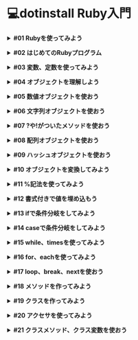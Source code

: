 # 💻dotinstall Ruby入門
**<details><summary>#01 Rubyを使ってみよう</summary>**
- 今回は、概要と公式サイト、レッスンにおいて必要となる知識、レッスンにおける環境についてみていきたいと思います。
    - 概要
        - Rubyはオブジェクト指向のスクリプト言語になります。
        - Webサービスを比較的簡単に作れるRuby on Railsを採用。
    - 公式サイト [ruby-lang.org](http://ruby-lang.org)
    - 知識
        - ローカル開発環境の構築
            - CentOS6終了につきサポート終了したため、Cloud9(クレジットカード必須)を利用するか、『はじめてのRuby』で使われている実行環境を使うのがよいでしょう。
            - ここでいう実行環境はmacOSの場合、ターミナルでも補えると推測。
                - ①ドットインストールのレッスン動画
                - ②macOSのターミナル
                - ③必要に応じてフォルダ、ファイルの作成
                - ターミナルが利用不可ならドットインストールの実行環境を利用すればよい。最後の手段として取っておこう。
        - Cloud9入門 ※クレジットカード必須→利用不可
        - UNIXコマンド入門
            - Ruby入門と平行して学習しよう。
    - 環境
        - ローカル開発環境(ターミナルを使用)
        - フォルダはdotinstall.ruby
        - irb
            - これを使うと、インタラクティブにRubyを操作していくことができます。コードの見通しが悪くなりますが、少し何かを試したいという場合には便利なので知っておくといいでしょう。
            - 「irb」打つとコマンドラインで命令が打てるので、ここで試して実行結果を確認することができます。
            
            ```ruby
            % irb
            irb(main):001:0> p "hello"
            "hello"
            => "hello"                                       
            irb(main):002:0>
            ```
            
            - 抜けるときは「exit」。
            
            ```ruby
            % irb
            irb(main):001:0> p "hello"
            "hello"
            => "hello"                                       
            irb(main):002:0> exit
            yoshiwo@Yoshiwos-MacBook-Pro ruby_lessons %
            ```
            
            - インタラクティブ
                - **①**相互に作用するさま。
                - **②**情報の送り手と受け手が相互に情報をやりとりできる状態。現在のコンピューターによる情報処理の形式。対話型。
        - ri
            - このコマンドを使うと、知りたい命令やオブジェクトのドキュメントを見ることができます。例えば「ri Array」としてあげるとArrayオブジェクトに関する情報が出てきます。
            
            ```ruby
            = Array < Object
            
            ------------------------------------------------------------------------
            = Includes:
            Enumerable (from ruby core)
            
            (from ruby core)
            ------------------------------------------------------------------------
            An Array is an ordered, integer-indexed collection of objects, called
            elements.  Any object may be an Array element.
            ……続く
            ```
            
            - 英語になっていますが、例も豊富なので何かわからないことがあった時に調べてみるのもいいかと思います。
            - 「q」キーで押すと抜けることができます。</details>

**<details><summary>#02 はじめてのRubyプログラム</summary>**
- お約束ではありますが、hello worldと表示させてみます。
    - とは言っても簡単で、(エディターに)print “hello world”と書いてあげればいいです。
    
    ```ruby
    print "hello world"
    ```
    
    - 実行には(ターミナルで)rubyコマンドを使ってあげて、ファイル名を渡してあげればOKです。
    
    ```ruby
    % ruby hello.rb
    hello world
    ```
    
    - printは渡したオブジェクトを文字列にして表示させるための命令になります。
    - ダブルクォーテーション(””)は文字列を表現するための記法なので覚えておきましょう。
    - 今は1行しかプログラムがありませんが、複数行書いた場合は基本的に上から実行されていきます。
    - 命令の区切りにはセミコロン(;)も使えたりするのですが、改行があれば省略できるので、1行に複数の命令を書きたい時くらいしか使わないということも覚えておきましょう。
    - コメントの書き方は、パウンド記号(#)の後がコメントになるので、動作に影響を与えないメモ書きを書いておくのに便利かと思います。
    - また、複数行一気にコメントにしたい場合には、=beginと=endで囲ってあげましょう。そうすることで動作に関係ない埋め込みドキュメントとして認識されるので、こちらを使ってもいいかと思います。
    - printと似たような命令で、putsとpがあるので、そちらもついでに勉強しておきましょう。
    - putsはprintと似たような動作をするのですが、改行が付くという特徴があります。
    - pは、主にデバッグ用に使われます。オブジェクトの種類がわかりやすいように表示してくれる命令です。なので、単にhello worldだけでなくて、これは文字列だよと分かりやすいように、ダブルクォーテーションで囲われて表示されています。
    
    ```ruby
    # コメント
    
    =begin
    コメント
    コメント
    コメント
    コメント
    =end
    
    print "hello world"
    puts "hello world" # +改行
    p "hello world" # デバッグ用
    ```

-　要点まとめ
    - はじめてのRubyプログラム
    - プログラムの実行
    - コメント
    - print, puts, p</details>

**<details><summary>#03 変数、定数を使ってみよう</summary>**
- 変数について。
    - 変数はデータにつけるラベルのようのものです。変数を使うことで、複雑なデータにわかりやすい名前をつけたり、その名前で計算や使い回しができたりするので見ていきましょう。
    - シンプルな例ですが、前回のプログラムを変数を使って書き換えてみたいとも思います。
        - hello worldという値にmsgという変数を割り当ててあげましょう。msgはmessageの省略形。
        - 変数にはルールがあって、英小文字もしくはアンダーバー(_)で始めないといけないというルールがあります。
        - 変数には何回でも値を割り当てることができます。例えば、msg = “hello world again’のように、あとで値を書き換えて再度表示してみると、今度はputs msgではhello world againが表示されます。
        
        ```ruby
        # 変数
        # 変数名は 英小文字 または _ から始める
        
        msg = "hello world"
        puts msg
        
        msg = "hello world again"
        puts msg
        ```
        
        ```ruby
        % ruby hello.rb
        hello world
        hello world again
        ```
        
        - 変数は実はもう少し奥が深いのですが、まずは基本としてこの辺りを押さえておいてください。
- 定数について。
    - 定数も変数と同じで値に付けるラベルなのですが、変数と違ってプログラム中で値を書き換えて欲しくないものに対して使います。
    - 定数の名前の付け方にもルールがあり、最初が英小文字でないといけません。
    - 慣習的に全部大文字にすることが多いです。
    - 定数を書き換えるとおかしなことになりますので、見てみましょう。
    
    ```ruby
    # 変数
    # 変数名は 英小文字 または _ から始める
    
    # msg = "hello world"
    # puts msg
    
    # msg = "hello world again"
    # puts msg
    
    # 定数
    # - 英大文字
    
    VERSION = 1.1
    puts VERSION
    
    VERSION = 1.2
    puts VERSION
    ```
    
    ```ruby
    % ruby hello.rb
    1.1
    hello.rb:16: warning: already initialized constant VERSION
    hello.rb:13: warning: previous definition of VERSION was here
    1.2
    ```
    
    - 最初に1.1と表示されるのですが、その後に警告が出ているのがわかります。Rubyでは警告は出してくれますが、そこで処理が止まるわけではなく、実際にはこのように値が書き変わって表示されてしまうので、その点に注意しつつ、警告を無視せずにきちんと対処するようにしておいてください。
- 要点まとめ
    - 変数
    - 定数</details>

**<details><summary>#04 オブジェクトを理解しよう</summary>**
- 用語について整理しておきましょう
    - まず大事なのは、Rubyではすべての値がオブジェクトになっているという点です。
    - 前回の例で言うと、"hello world”や1.1が値なので、これらはオブジェクトという意味ですね。
    - オブジェクトは何かということですが、この時点では便利な命令をいろいろ持っているデータ型だと思っておいてください。
    - 例えば”hello world”は、これはオブジェクトなので、後ろに付けられる便利な命令がいろいろ用意されていて、.lengthを付ければ文字数を返してくれます。また、.reverseという命令をつけてあげると、文字列を逆順にした文字列を返します。
    - 1.1についても同じで、こちらもオブジェクトなので、.roundという命令を付けてあげると四捨五入して1を返します。.floorという命令を付けてあげると小数点以下を切り捨ててくれるので、こちらも1を返します。
    - Rubyではこうした便利な命令をオブジェクトの種類によってたくさん用意していて、その命令のことをMethod(メソッド)と呼ぶので、用語として覚えておいてください。
    - どのメソッドが使えるかは、その値がどの種類のオブジェクトに属しているかによって変わってきます。
    - そのオブジェクトの種類のことをクラスと言って、Rubyは文字列に関するStringクラス、1.1のような浮動小数点数の場合はFloatクラスと、たくさんのクラスが用意されています。
    - Rubyではこれらのクラスの扱いに慣れていくことで、思った通りのプログラミングができるようになっていきます。
    - オブジェクトの種類はクラスと言うのですが、1.1や”hello world”などの実際の値のことはインスタンスと呼ぶので、用語として覚えておいてください。
- 要点まとめ
    - オブジェクト
    - クラス
    - メソッド
    - インスタンス</details>

**<details><summary>#05 数値オブジェクトを使おう</summary>**
- 数値に関するオブジェクトについて、もう少し詳しく見ていきましょう。
    - 表現方法は、32や4.8といった具合に書いていけばOKです。
    - オブジェクトがどのクラスに属していて、どのようなメソッドを持っているかを調べる方法について見ていきましょう。
        - とは言っても簡単で、.classメソッド、.methodsメソッドを使えばOKです。
        
        ```ruby
        # 数値
        # 32 4.8
        
        p 4.8.class
        p 4.8.methods
        ```
        
        ```ruby
        % ruby hello.rb
        Float # クラスの種類
        [:zero?, :angle, :**, :<=>, :-@, :phase, :<=, :>=, :==, :===, :nan?,
         :infinite?, :finite?, :next_float, :prev_float, :eql?, :%, :*, :+,
         :inspect, :-, :/, :<, :>, :to_int, :to_s, :to_i, :to_f, :to_r, :divmod,
         :fdiv, :quo, :coerce, :modulo, :numerator, :denominator, :rationalize,
         :magnitude, :abs, :floor, :ceil, :arg, :round, :truncate, :positive?,
         :negative?, :hash, :polar, :dup, :imaginary, :imag, :+@, :to_c, :abs2,
         :real, :conjugate, :conj, :real?, :singleton_method_added, :div, :integer?,
         :clone, :i, :remainder, :nonzero?, :step, :rectangular, :rect, :between?,
         :clamp, :singleton_class, :itself, :taint, :tainted?, :untaint, :untrust,
         :untrusted?, :trust, :methods, :singleton_methods, :protected_methods,
         :private_methods, :public_methods, :instance_variables, :instance_variable_get,
         :instance_variable_set, :instance_variable_defined?, :remove_instance_variable,
         :instance_of?, :kind_of?, :is_a?, :display, :public_send, :class, :frozen?,
         :then, :tap, :yield_self, :extend, :method, :public_method, :singleton_method,
         :define_singleton_method, :=~, :!~, :nil?, :respond_to?, :freeze, :object_id,
         :send, :to_enum, :enum_for, :__send__, :!, :instance_eval, :instance_exec,
         :!=, :equal?, :__id__] # メソッドの紹介
        ```
        
        - たくさん出てきましたが、4.8はFloatクラスで、メソッドはこういったものがあるよ、というのがわかります。
        - **や=~などの記号もメソッドであることに注意しておいてください。
- 代表的なメソッドについて。
    - 四則演算
        - 足し算 は +、引き算は -、掛け算は *、割り算は /を使えばOKです。
        - 余りについては %、べき乗は **を使います。
            - 例を見ていきましょう。
            
            ```ruby
            # 数値
            # 32 4.8
            
            # p 4.8.class
            # p 4.8.methods
            
            # + - * / % **
            
            p 10 + 3
            p 10 * 3
            p 2.4 * 2 # 浮動小数点数についてもつかえるのでこのような書き方もできます。
            p 10 / 3 # 3 商は普通に/にする。
            p 10 % 3 # 1 余りの場合は%にする。
            p 10.0 / 3 # 10割る3を3.33333...にしたい場合は、どちらかを浮動小数点数にしてあげればよいので、「10.0 / 3」とすればOKです。
            p Rational(2, 5) + Rational(3, 4) #Rubyでは有理数(分数)の扱いもできて、その場合はRationalを使ってあげてください。
            # 例えば、2 / 5を表現したい場合には「Rational(2, 5)」と書けばOKです。
            # 分数同士の計算もできるので「5分の2足す4分の3」の場合は「Rational(2, 5) + Rational(3, 4)」と書きます。
            p 2/5r + 3/4r # Rationalは短い書き方が用意されていて、5分の2の場合は「2/5r」と書きます。
            ```
            
            ```ruby
            % ruby hello.rb
            13
            30
            4.8
            3
            1
            3.3333333333333335
            (23/20)
            (23/20)
            ```
            
        - Floatクラスに関しては、前回も言いましたが、四捨五入や小数点以下の切り捨て切り上げなどができたりします。
            - どういうメソッドを使うかというと、四捨五入の場合はround、そして小数点以下切り捨ての場合はfloor、小数点以下の切り上げの場合はceil(シール)という命令を使ってあげてください。
            
            ```ruby
            p 52.6.round #四捨五入
            p 52.6.floor # 小数点以下切り捨て
            p 52.6.ceil # 小数点以下切り上げ
            ```
            
            ```ruby
            % ruby hello.rb
            53
            52
            53
            ```
            
        - 質問:小数点の掛け算がキリの悪い数値になるのは何故ですか？
            - 先生:実はコンピュータは数値を2進数で扱っていますので、10進数で表している数値をそのまま扱うことができません。特に小数点の扱いは限りなく近い数値という形でしか表現できず、今回もそれが原因でキリの悪い数値が出力されてしまっているのかなと思います。
- 要点まとめ
    - .class、.methods
    - 演算方法
    - 便利なメソッド</details>

**<details><summary>#06 文字列オブジェクトを使おう</summary>**
- 文字列オブジェクトについて。
    - 文字列はダブルクォーテーションで囲ってあげればOKです。もしくはシングルクォーテーションで囲っても文字列オブジェクトになるので、覚えておいてください。
    - ただ両者には違いがあって、ダブルヲーテーションの場合は特殊文字が使える、式展開ができる、という特徴があったりします。
        - 例えば”hello world”という文字列オブジェクトがあって、その中で改行やタブを表現したかった場合。
            - ダブルクォーテーションの中だったら\nで改行、\tでタブを表現することができます。
            - 同じことをシングルクォーテーションでやろうとすると改行やタブになりません。
            - 改行やタブ以外にも特殊文字はあるのですが、よく使うのはこの辺りかと思います。
            
            ```ruby
            # 文字列
            # "" 特殊文字 式展開
            # ''
            
            puts "hell\no worl\td"
            puts 'hell\no worl\td'
            ```
            
            ```ruby
            % ruby hello.rb
            hell
            o worl	d
            hell\no worl\td
            ```
            
            - シングルクォーテーションで囲った方に関しては、\nや\tがそのまま表示されているのでこういった違いがあるということを先ずは覚えておいてください。
    - 式展開についても例を出していきましょう。
        - 例えばpriceという文字列を書いたあとに#{}と書いてあげます。
        - #{}の中は、Rubyの式が評価されてそのまま表示されるので、例えば#{3000 * 4}としてあげると掛け算した結果がpriceの後に続けて表示されるはずです。シングルクォーテーションだとそのような展開はされないので、単に#{3000 * 4}とそのまま出てくるはずです。
        
        ```ruby
        puts "price #{3000 * 4}"
        puts 'price #{3000 * 4}'
        ```
        
        ```ruby
        % ruby hello.rb
        price 12000
        price #{3000 * 4}
        ```
        
        - このように式展開もできると覚えておいてください。
        - 当然、整数などを展開することもできるので、変数nameがあり文字列の中でnameを展開したい場合には”hello #{name}”としてあげてください。
        
        ```ruby
        name = "yoshiwo"
        puts "hello #{name}"
        ```
        
        ```ruby
        % ruby hello.rb
        hello yoshiwo
        ```
        
    - 文字列オブジェクトでよく使うメソッドについて。
        - + が連結、* が繰り返し。
        
        ```ruby
        # + 連結 * 繰り返し
        puts "hello" + "world"
        puts "hello" * 10
        ```
        
        ```ruby
        % ruby hello.rb
        helloworld
        hellohellohellohellohellohellohellohellohellohello
        ```

- 要点まとめ
    - 文字列の表現方法
    - 特殊文字
    - 式展開
    - 文字列の演算</details>

**<details><summary>#07 ?や!がついたメソッドを使おう</summary>**
- Rubyのメソッドでよく見掛けることになる!、?が付いたメソッドについての説明。
    - 例えば文字列を大文字にするためのメソッド、upcase。よくにたメソッドでupcase!があります。この2つの違いは、upcaseは文字列を大文字にしたものを返すだけ、upcase!は文字列を大文字にしたものを返しつつ、元の文字列も大文字に書き換えるという違いがあります。こうした!が付いたメソッドを大元のオブジェクトを書き換えてしまうという意味で、「破壊的なメソッド」と呼ぶので、覚えておいてください。
    
    ```ruby
    # !
    # - upcase
    # - upcase! 破壊的なメソッド
    
    name = "yoshiwo"
    puts name.upcase # 文字列を大文字にしたものを返すだけ
    puts name
    puts name.upcase! # 文字列を大文字にしたものを返しつつ、元の文字列も大文字に書き換えてしまう
    puts name
    ```
    
    ```ruby
    % ruby hello.rb
    YOSHIWO
    yoshiwo
    YOSHIWO
    YOSHIWO
    ```
    
    - 他にも全て小文字にするためのdowncaseや、文字順を逆にするためのreverseなどいろいろあるので、興味のある人は調べておいてください。
    - ?が付くメソッドは、真偽値を返すメソッドです。真偽値はtrueまたはfalseですが、条件判定や論理演算に使われるので、こういったメソッドにも慣れておきましょう。
    - 例えば文字列オブジェクトが空かどうかを調べるメソッドがあって、その場合はname.empty?と使ってあげてください。このような判定をすることで、ユーザーから入力された名前が空だったら何か別の名前にするといった処理も可能になります。
    - 他にも特定の文字が含まれているかどうかを調べるinclude?メソッドは、こちらも?が付いているので真偽値を返します。例えば、gが含まれているかどうか調べてみましょう。含まれていればtrue、含まれていなければfalseを返します。こういったメソッドにも慣れておいてください。
    
    ```ruby
    # ? 真偽値 true false
    
    name = "yoshiwo"
    p name.empty? # 文字列オブジェクトが空かどうかを調べる
    p name.include?("g") #特定の文字(今回は小文字の「g」)が含まれているかどうかを調べる
    ```
    
    ```ruby
    % ruby hello.rb
    false
    false
    ```

- 要点まとめ
    - 破壊的メソッド
    - 真偽値を返すメソッド</details>

**<details><summary>#08 配列オブジェクトを使おう</summary>**
- 複数のオブジェクトをまとめることができる配列オブジェクトについて見ていきましょう。
    - 例えばいろいろな色の名前をcolorsという変数にまとめたかったとします。
        - 配列の作り方なのですが、[ ]大括弧の中にそれぞれの要素を書いていってあげればOKです。文字列や文字列に数値を混ぜたり、配列の中に配列を入れることもできるので、覚えておいてください。
        - 要素へのアクセスの仕方は、最初の要素にはcolors[0]、次の要素にはcolors[1]、その次の要素にはcolors[2]......といった具合にアクセスできるので覚えておいてください。
        - [ ] 大括弧の中の数値を添字(そえじ)と言うので、これも覚えておいてください。
        - 添字はマイナスの値も指定することができます。colors[-1]は末尾、colors[-2]は末尾の1つ前......とアクセスできるので覚えておきましょう。
        - 範囲を指定することもできます。colors[0..2]とすると、color[0]からcolors[2]までを引っ張ってくれます。
        - もう1つ似たような書き方に、.を1つ増やしたcolors[0...2]があります。これは0から2の直前までになるので、これも覚えておきましょう。
        - 添字にcolors[5]のように範囲外の数値を指定すると、nilというオブジェクトが返ってきます。nilは何もないという意味の特殊なオブジェクトで、よく出てくるので覚えておいてください。
        
        ```ruby
        # 配列
        
        colors = ["red", "blue", "yellow"]
        
        p colors[0] # 大括弧の中の数値を添字と言う
        p colors[-1]
        p colors[0..2]
        p colors[0...2]
        p colors[5] # nil
        ```
        
        ```ruby
        % ruby hello.rb
        "red"
        "yellow"
        ["red", "blue", "yellow"]
        ["red", "blue"]
        nil
        ```
        
        - 要素の書き換えや追加は、書き換えをしたい場合にはcolors[0] = “pink” と書けばOKです。
        - 範囲を指定したい場合には、colors[1..2] = [”white”, “black”]で、一気に書き換えることもできるので覚えておきましょう。
        - 要素の末尾に何らかの要素をくっつけたい場合には、pushメソッドが使えます。
        - pushはよく使うので、colors << “silver” という書き方もできるので、覚えておきましょう。
        
        ```ruby
        colors = ["red", "blue", "yellow"]
        
        colors[0] = "pink"
        colors[1..2] = ["white", "black"]
        colors.push("gold")
        colors << "silver"
        p colors
        ```
        
        ```ruby
        % ruby hello.rb
        ["pink", "white", "black", "gold", "silver"]
        ```
        
        - 他によく使うメソッドとしては、要素の数を示すsize、要素の並び替えをしてくれるsortといったものもあるので、そちらも覚えておきましょう。
        
        ```ruby
        colors = ["red", "blue", "yellow"]
        
        p colors.size
        p colors.sort # アルファベット順にソートされる
        ```
        
        ```ruby
        % ruby hello.rb
        3
        ["blue", "red", "yellow"]
        ```

- 要点まとめ
    - 配列の表現方法
    - 要素へのアクセス方法
    - push
    - size
    - sort</details>

**<details><summary>#09 ハッシュオブジェクトを使おう</summary>**
- ハッシュというオブジェクトについて見ていきましょう。
    - ハッシュはキーと値をペアにしてまとめておくことができるオブジェクトです。
    - 例えばゲームスコアを考えてみましょう。taguchiさんが200点で、fkojiさんが400点だった場合、名前とスコアをペアにして管理したいと思います。その場合はハッシュを使えば便利なので作り方を見ていきましょう。
        - scoresという変数で管理して、ハッシュは{ }波括弧で囲います。
        - キーと値を書くのですが、それぞれを結びつけるには => を使います。
        - あとはカンマ区切りで書けばいいので、scores = {”taguchi” => 200, “fkoji” => 400}といった形になります。
        - “taguchi”、”fkoji”などのキーは、シンボルオブジェクトがよく使われます。
        - シンボルは:から始まる識別子のようなオブジェクトで、文字列を使うより動作が高速でRubyではよく使われるので覚えておいてください。
        - ハッシュをシンボルに書き換えると、{:taguchi => 200, :fkoji => 400}になります。
        - シンボルを使ったハッシュはよく使われるので、短い記法が用意されています。{taguchi: 200, fkoji: 400}
        - いろいろな書き方があるのですが、どれも使えるようにしておいてください。
        
        ```ruby
        # ハッシュ
        # - key / value
        
        # taguchi 200
        # fkoji 400
        
        scores = {"taguchi" => 200, "fkoji" => 400}
        scores = {:taguchi => 200, :fkoji => 400}
        scores = {taguchi: 200, fkoji: 400}
        ```
        
        - ハッシュのそれぞれの要素へのアクセスは、配列と同じように[ ]大括弧ですることができます。
        - 例えば、scoresにキーである:taguchiを与えると、その値である200を引っ張ってくることができます。
        - 値の書き換えもできます。fkojiさんのスコアが本当は600点だった場合はscores[:fkoji] = 600と書き換えればOKです。
        
        ```ruby
        # ハッシュ
        # - key / value
        
        # taguchi 200
        # fkoji 400
        
        # scores = {"taguchi" => 200, "fkoji" => 400}
        # scores = {:taguchi => 200, :fkoji => 400}
        scores = {taguchi: 200, fkoji: 400}
        
        p scores[:taguchi]
        scores[:fkoji] = 600
        p scores
        ```
        
        ```ruby
        % ruby hello.rb
        200
        {:taguchi=>200, :fkoji=>600}
        ```
        
    - さらに便利なメソッドもたくさんあるのでいくつか見ていきましょう。
        - 要素の数を引っ張ってくるにはscores.sizeメソッドを使ってください。
        - キーの一覧を引っ張ってきたい場合はscores.keys、値の一覧だけ引っ張ってきたい場合はscores.valuesが使えます。もしくはそのキーがあるかどうかはscores.has_key?で調べることができるのでこういったメソッドも使えるようにしておきましょう。
        
        ```ruby
        scores = {taguchi: 200, fkoji: 400}
        
        p scores.size
        p scores.keys
        p scores.values
        p scores.has_key?(:taguchi)
        ```

- 要点まとめ
    - ハッシュの表現方法
    - 要素へのアクセス方法
    - size
    - keys
    - values
    - has_key?</details>

**<details><summary>#10 オブジェクトを変換してみよう</summary>**
- いろいろな種類のオブジェクトを相互に変換したい場合を見てみましょう。
    - 例えば、xが50で、yが”3”という文字列だったとします。この時、xとyを足そうとして「p x + y」としてもうまくいかないはずです。
    
    ```ruby
    # 変換
    
    x = 50
    y = "3"
    
    p x + y
    ```
    
    ```ruby
    % ruby hello.rb
    hello.rb:6:in `+': String can't be coerced into Integer (TypeError)
    	from hello.rb:6:in `<main>'
    
    # x が数値で y が文字列だからそうなっているという意味です
    ```
    
    - x が数値で y が文字列だからです。
    - x と y を足して 53 にしたかった場合、y を数値にしてあげる必要があります。
        - もし整数に変換したい場合は、to integer という意味で「y.to_i」としてください。
        - もし浮動小数点数にしたい場合は、to float という意味で「y.to_f」としてあげてください。
    - x + y の足し算で 53 にするのではなくて、 x を文字列にしてあげて「503」にしたい場合は、逆に x の方を string にしたいので「x.to_s」としてあげればOKです。
    
    ```ruby
    # 変換
    
    x = 50
    y = "3"
    
    p x + y.to_i # to integer 整数に 
    p x + y.to_f # to float 浮動小数点数に
    p x.to_s + y # to string 文字列に
    ```
    
    ```ruby
    % ruby hello.rb
    53
    53.0
    "503"
    ```
    
    - このように違う種類のオブジェクトに変換することはよく行うので、覚えておいてください。
- ハッシュと配列の相互変換について見ておきましょう。例えば、scoresをシンボルを使ってscores = {taguchi: 200, fkoji:400} のようにハッシュで表現してみましょう。
    - これを配列に表現するには to Array(配列に) という意味で「scores.to_a」としてあげてください。こうしてあげると、キーと値が配列になった配列になります。
    
    ```ruby
    scores = {taguchi: 200, fkoji: 400}
    
    p scores.to_a
    ```
    
    ```ruby
    % ruby hello.rb
    [[:taguchi, 200], [:fkoji, 400]]
    ```
    
    - この配列をハッシュに戻すには、 to Hash という意味で「scores.to_a.to_h」とするので覚えておきましょう。
    
    ```ruby
    scores = {taguchi: 200, fkoji: 400}
    
    p scores.to_a.to_h
    ```
    
    ```ruby
    % ruby hello.rb
    {:taguchi=>200, :fkoji=>400}
    ```
    
    - こうした変換はよく行うので慣れておくようにしましょう。
- 要点まとめ
    - to_i # 整数化
    - to_f # 浮動小数点数化
    - to_a # 配列化
    - to_h # ハッシュ化</details>

**<details><summary>#11 %記法を使ってみよう</summary>**
- %を使った便利な記法についていくつか見ていきましょう。
    - 文字列を “hello” のように “” で囲ったり、式展開などが必要ない場合は ‘’ で囲ってきました。実は別の記法も用意されていて “” で囲った文字列は %Q()を使い、 %Q(hello) と書くことができます。もしくはQを省略して %(hello) でも “hello” と同じ意味になので覚えておいてください。
    - ‘’ で囲った ‘hello’ は小文字の q で %q(hello) と書くことができるので覚えておきましょう。
    
    ```ruby
    # %
    
    puts "hello"
    puts 'hello'
    
    puts %Q(hello) # puts "hello" と同じ
    puts %(hello) # puts "hello" と同じ
    puts %q(hello) # puts 'hello' と同じ
    ```
    
    - これだけだと何が便利なのかわかりづらいですが、実は文字列の中で区切り文字を使いたい場合は % を使った記法の方が見やすかったりします。
        - 例えば “” ダブルクォーテーションの中で “ ダブルクォーテーションを使いたかったり、’’ シングルクォーテーションの中で ‘ シングルクォーテーションを使いたい場合、「これらは区切り文字ではないよ」という意味で \ をつけてあげる必要があったりします。
        - 一方、 % の記法の場合はそうする必要はなく、 “ や ‘ をそのまま書けるので覚えておいてください。
        
        ```ruby
        # %
        
        puts "he\"llo" # \ が必要
        puts 'he\'llo' # \ が必要
        
        puts %Q(he"llo) # そのまま " が書ける
        puts %(he"llo) # そのまま " が書ける
        puts %q(he'llo) # そのまま ' が書ける
        ```
        
        ```ruby
        % ruby hello.rb
        he"llo
        he'llo
        he"llo
        he"llo
        he'llo
        ```
        
        - どちらも使えるようにしておくとよいかと思います。
- それからもう一つの記法ですが、配列で文字列を管理したい場合、今まで "" ダブルクォーテーションだった場合は ["red", "blue"] のように書いてきましたし、'' シングルクォーテーションの場合は ['red', 'blue'] と書いてきたかと思います。
    - こちらにも便利な記法が用意されていて "" ダブルクォーテーションで囲った文字列からなる配列は %W(red blue) と書いていけば全くこちらと同じ意味になります。
    - そして '' シングルクォーテーションで囲った ['red', 'blue'] の配列の場合は、小文字の w で %w(red blue) と書けばいいので、" や ' をたくさん書くのが面倒な場合はこういう書き方もできると覚えておいてください。
    
    ```ruby
    p ["red", "blue"]
    p ['red', 'blue']
    
    p %W(red blue) # "" ダブルクォーテーションの時は大文字のW
    p %w(red blue) # '' シングルクォーテーションの時は小文字のw
    ```
    
    ```ruby
    % ruby hello.rb
    ["red", "blue"]
    ["red", "blue"]
    ["red", "blue"]
    ["red", "blue"]
    ```

- 要点まとめ
    - %Q 、%q
    - %W 、%w</details>

**<details><summary>#12 書式付きで値を埋め込もう</summary>**
- 書式付きで文字列に値を埋め込む方法
    - 「”文字列” % 値」と書く。
    - 文字列には値の種類に応じて特殊な記号で埋め込んでいくのですが
        - 文字列だったら、 %s
        - 整数だったら、 %d
        - 浮動小数点数だったら、 %f を使います。
        - 他にもあるのですが、3つを基本として押さえておきましょう。
    
    ```ruby
    # "文字列" % 値
    # %s
    # %d
    # %f
    
    p "name: %s" % "taguchi"
    ```
    
    ```ruby
    % ruby hello.rb
    "name: taguchi"
    ```
    
    - %s に書式を指定することもできて、たとえば %10s とすると 10 桁分の幅を確保してこちらを表示してくれます。
    - なお 10 桁分を確保しつつ左寄せにしたい場合はこちらに - を付けて %-10s としてあげればいいので、これらの違いを実行して確かめてみましょう。
    
    ```ruby
    p "name: %s" % "taguchi"
    p "name: %10s" % "taguchi" # 10桁分の幅を確保して表示
    p "name: %-10s" % "taguchi" # 10桁分を確保しつつ、左寄せで表示
    ```
    
    ```ruby
    % ruby hello.rb
    "name: taguchi"
    "name:    taguchi"
    "name: taguchi   "
    ```
    
    - こうした書式も使えるようにしておきましょう。
- 数値について
    - 例えば id と rate を表示したい、そして id の場合は整数で rate の場合は浮動小数定数だった場合は "id: %d, rate: %f" としてあげましょう。
    
    ```ruby
    p "id: %d, rate: %f" % [355, 3.284]
    ```
    
    ```ruby
    % ruby hello.rb
    "id: 355, rate: 3.284000"
    ```
    
    - 書式なのですが、例えば id の方は 5 桁にしたいけれど 5 桁に満たなくて、 0 で埋めて欲しいという場合は %05d と書いてあげてください。
    - %f の方なのですが、全体の文字数が 10 文字、そのうち小数点以下が 2 文字という場合には %10.2f と指定してあげれば OK です。
    
    ```ruby
    p "id: %05d, rate: %10.2f" % [355, 3.284]
    ```
    
    ```ruby
    % ruby hello.rb
    "id: 00355, rate:       3.28"
    ```
    
    - ちなみに、こういった書式は printf や sprintf で使えることも覚えておくとよいでしょう。
        - printf は書式付きで文字列を表示するための命令です。
        - 「"文字列" % 値」の % は , にすればいいので printf("name: %10s", "taguchi") とします。
        
        ```ruby
        # printf
        # sprintf
        
        printf("name: %10s\n" , "taguchi")
        printf("id: %05d, rate: %10.2f\n", 355, 3.284)
        
        # わかりやすくするために \n で改行を付ける
        ```
        
        ```ruby
        % ruby hello.rb
        name:    taguchi
        id: 00355, rate:       3.28
        
        # \nの改行なしの場合
        % ruby hello.rb
        name:    taguchiid: 00355, rate:       3.28
        ```
        
        - sprintf は表示するのではなく、文字列を返してくれる命令になります。
        
        ```ruby
        p sprintf("name: %10s\n" , "taguchi")
        p sprintf("id: %05d, rate: %10.2f\n", 355, 3.284)
        ```
        
        ```ruby
        % ruby hello.rb
        "name:    taguchi\n"
        "id: 00355, rate:       3.28\n"
        ```
        
    - こうした書式付きでいろいろな値を表示するというのはよく行うので、基本としてこの辺りを押さえておきましょう。
- 質問:文字列に「％」を含めるにはどうすればよいですか？
    - 先生:%自身を出力するには%%とします。
- 質問:書式付きで値を埋め込むメリットがわかりません。
    - 先生:先ずは動画のサンプルのような「桁(書式)を指定するのが簡単」であることがあげられます。
    
    ```ruby
    "id: %05d, rate: %10.2f"
    ```
    
    - このような感じで、「5桁に合うように0で埋める（%05d）」や「小数点以下を2桁にする（２番目の%)」は、埋め込みを使わなくても数値を文字列に変換して工夫すればできないことはないのですが、かなり煩雑になってしまいます。なので、この「書式指定機能」はかなり便利なのです。
    - 加えまして、見た目の見通しが良くなる、のも大きなメリットです。例えば上のような数値でなくて文字列であったとしても
    - 例えば
    
    ```ruby
    "こんにちは"+personA+"さん、私は"+personB+"です。彼は"+personC+"です。"
    ```
    
    - よりも、
    
    ```ruby
    "こんにちは%sさん、私は%sです。彼は%sです。" % [personA,personB,personC]
    ```
    
    - のほうがすっきりしてみませんか。上だと変数が多くなるとどちらが”の内側なのか判断しづらくなりバグの原因になります。
    - こんな感じで書式付きの値の埋め込みには、簡潔に数値の表現を指定できる、見通しが良くなる、メリットがありますので、ぜひ活用してくださいね。
- 要点まとめ
    - “文字列” % 値
    - %s 、%d 、%f
    - printf 、sprintf</details>

**<details><summary>#13 ifで条件分岐をしてみよう</summary>**
- score が 80 より大きかった時に何らかのメッセージを出すと書いてあげましょう。
    - その場合は if のあとに条件を続けてあげて、score > 80 が真だった場合（つまり true だった場合）に行う処理を then 以下に書いてあげれば OK です。
    - ちなみに score > 80 に合致した場合はこの処理なのですが、合致しなかった場合の処理も書くことができて、その場合は else と書いてあげて else 以下にその場合の処理を書いてあげましょう。
    - ちなみに条件を繋げていくこともできて、その場合は elsif と書いてあげて条件を書いてあげてください。
    - たとえば 80 より大きくないけれど 60 より大きかった場合に何らかのメッセージを表示したい場合は「elsif score > 60 then … 」と書いてあげれば OK でしょう。
    
    ```ruby
    # if
    
    if score > 80 then
      puts "great!"
    elsif score >60 then
      puts "good!"
    else
      puts "so so ...!"
    end
    ```
    
    - ちなみに then は省略できるので覚えておきましょう。
    
    ```ruby
    # if
    # then は省略可能
    
    if score > 80
      puts "great!"
    elsif score >60
      puts "good!"
    else
      puts "so so ...!"
    end
    ```
    
    - ユーザーから入力を受け付けてみましょう。そのためのメソッドは gets です。
    - ただ、 gets で受け取るのは文字列になるのでそれを数値に変換してあげないといけません。なので、「gets.to_i」とします。
    
    ```ruby
    # if
    
    score = gets.to_i # .to_i で整数化
    
    if score > 80 then
      puts "great!"
    elsif score >60 then
      puts "good!"
    else
      puts "so so ...!"
    end
    ```
    
    ```ruby
    % ruby hello.rb
    88
    great!
    % ruby hello.rb
    77
    good!
    % ruby hello.rb
    59
    so so ...!
    ```
    
    - 条件分岐で使った > は比較演算子と呼ばれ、他にもあります。
    - 直感的で分かりやすいかと思うのですが「〜より大きい（>）」「〜より小さい（<）」「〜以上（>=）」「〜以下（<=）」そして「〜と等しい」というのは == を使ってあげてください。
    - 「〜と等しくない」というのは != です。
    - これらの比較演算子を合わせて論理演算子を使っていくことも可能です。
    - & を 2 つ繋げて && (AND) にすることもできますし OR の場合は | が 2 つで || (OR)、そして NOT の否定の場合は ! を付ければいいので覚えておきましょう。
    - それからこういった条件分岐をよくやるのですが、すごく単純な条件分岐の場合は if を後ろに書くこともできて、たとえば「puts "great!" if score > 80」といった書き方もできたりします。
    
    ```ruby
    score = gets.to_i
    
    puts "great!" if score > 80
    ```
    
    ```ruby
    % ruby hello.rb
    90
    great!
    ```

- 要点まとめ
    - if...elsif...else...and
    - gets
    - 後置のif</details>

**<details><summary>#14 caseで条件分岐をしてみよう</summary>**
- 今回は信号機の色を signal という変数で管理していて、その値に応じて何らかのメッセージを出し分けたいという処理を書いていきましょう。
    - signal の値が red だった場合というのは「when "red"」のように書いていけば OK です。そしてその場合の処理なのですが then に続けて書いていきましょう。では赤信号なので stop! としてあげます。
    - if のときと同じように then は省略できるのでそれも覚えておいてください。
    - when はいくつでも書くことができて、例えば green だったら go!、yellow だったら caution! としたい場合は、このように書いてあげてください。
    - それから signal がこのどれにも当てはまらなかった場合は else のあとに続いて書いていけば OK です。今回は wrong signal としてあげましょう。
    - 最後は end とします。
    - signal の値はせっかくなのでユーザーから入力しましょう。getsは1行読み込むのですが、最後に改行コードが付いているので chomp というメソッドでその最後の改行コードを取り除いてあげます。
    
    ```ruby
    # case
    
    signal = gets.chomp # getsは1行読み込むのですが、最後に改行コードが付いているので chomp というメソッドでその最後の改行コードを取り除いてあげます
    
    case signal
    when "red"
      puts "stop!"
    when "green"
      puts "go!"
    when "yellow"
      puts "caution!"
    else
      puts "wrong signal"
    end
    ```
    
    ```ruby
    % ruby hello.rb
    red
    stop!
    % ruby hello.rb
    yellow
    caution!
    % ruby hello.rb
    pink
    wrong signal
    ```
    
    - ちなみにこのwhenの書き方は、複数の値を,(カンマ)区切りで書くことも可能です。
    
    ```ruby
    # case
    
    signal = gets.chomp
    
    case signal
    when "red"
      puts "stop!"
    when "green", "blue" # ,(カンマ)区切りで値を追加(複数の値を書く)
      puts "go!"
    when "yellow"
      puts "caution!"
    else
      puts "wrong signal"
    end
    ```
    
    ```ruby
    % ruby hello.rb
    blue
    go!
    ```
    
    - こうした条件分岐はifを使っても実現できたりするのですが、caseを使うとすっきり書ける場合もあるので、こういった方法にも慣れておいてください。
- 質問
    - 改行コードがあるためchompを付ける、の意味がわかりません。
- 回答
    - 改行コードとは「見えない文字」の一種なのです。ただ、その「見えない文字」を表示するときにコンピュータは「改行」を行います。
            
            例えば今、「改行コード」という「見えない文字」が特別に見えるとしてそれを★とします。
            
            そして「ABC★」と「ABC」という文字列があったとします。★は本来見えないので見た目は同じですよね。でも「ABC★」と「ABC」は同じか？とコンピュータに問いかけると「同じではありません」と返してきます。これは見えないだけで文字列は違うので当然ですね。
            
            しかも★はそこで改行をしますので、たとえば「ABC★ABC★ABC★」は表示すると
            
            ```ruby
            ABC
            ABC
            ABC
            ```
            
            となります。対して「ABCABCABC」は
            
            ```ruby
            ABCABCABC
            ```
            
            となります。これが改行コードの役割です。
            
            さて、getsですが、ユーザーから文字列を取得する命令ですよね。ユーザーが「改行」するまでの文字列を取得します。そしてユーザーがABCと入力して改行すると・・
            
            ```ruby
            ABC★
            ```
            
            とくるのです。なのでABCと比較しても「違うよ」となってしまうのです。なのでこの★をとる命令がchompというわけです。するとABC★はABCとなるのでちゃんとABCと一致すると認識されるわけですね。
            
            ということで改行コードとは「見えない文字」の一種であり、その「見えない文字」を表示するときにコンピュータは「改行」を行う、そして見えなくても情報としては有り無しは区別されているというわけです。
- 要点まとめ
    - case...when...else...end
    - 動作確認</details>

**<details><summary>#15 while、timesを使ってみよう</summary>**
- 繰り返しの処理について
    - whileを使った方法
        - helloを10回表示させる。
            - ループ用の変数を用意してあげて0で初期化する。
                
                そのあとにwhileと書いてあげて、iが10より小さい間doからendの間の処理を繰り返しなさいと書く。
                
                そしてこの処理の中で i を 1 ずつ増やしていってあげると、結果として 0 から 9 までの 10 回処理が行われるはずです。
                
                i を 1 ずつ増やす方法なのですが「i = i + 1」と書いてあげれば OK です。ちなみに短い記法がよういされています。
                
                「i += 1」と書くと「i = i + 1」と全く同じ意味になるので覚えておいてください。
                
                それからこれは足し算にしか使えないというわけではなくて、= の前の記号を変えるとかけ算でも引き算でも使えたりするのでそれも覚えておくといいかと思います。
                
                そしてせっかくなので i が分かりやすいようにこの中で展開してあげましょう。
                
                ```ruby
                # while
                
                i = 0
                
                while i < 10 do
                  puts "#{i}: hello"
                  # i = i + 1
                  i += 1
                end
                ```
                
                ```ruby
                % ruby hello.rb
                0: hello
                1: hello
                2: hello
                3: hello
                4: hello
                5: hello
                6: hello
                7: hello
                8: hello
                9: hello
                ```
                
                whileはよく使うので慣れておくようにしてください。
                
    - timeを使った方法
        - 繰り返しの命令でtimesメソッドもあります。これは回数が決まっている場合に便利です。
            - 先程のwhileと同じ処理で説明します。
                
                どうするかというと…、数字オブジェクトのメソッドなので 10 回行いたい場合は「10.times」と書いてあげてください。
                
                行いたい処理は do から end の中に書いてあげれば OK です。
                
                「puts "hello"」とすると 10 回処理を行ってくれるはずです。
                
                ちなみに上と同じように何回目のループかを知りたい場合、do の後ろに | を付けてあげて中に変数 i を入れてあげると、0 から始まる 1 ずつ増えていく数値をこの i で管理してくれたりするので、同じように展開してあげると 0 から 9 までの繰り返しの回数が見られるはずです。
                
                ```ruby
                # times
                
                10.times do |i|
                  puts "#{i}: hello"
                end
                ```
                
                ```ruby
                % ruby hello.rb
                0: hello
                1: hello
                2: hello
                3: hello
                4: hello
                5: hello
                6: hello
                7: hello
                8: hello
                9: hello
                ```
                
                こういった方法も覚えてください。
                
                それからこちらの do から end なのですが、{ } で代替することも実はできたりします。
                
                do から end 間の処理が 1 行しかないときにはそういった書き方もするので覚えておきましょう。
                
                どうするかというと「10.times { … }」のような形ですね。
                
                そして 1 行で書くことが多いので「10.times { |i| puts "#{i}: hello" }」としてあげれば OK かと思います。
                
                これも実行してみるとちゃんと同じような処理結果になるので、どのやり方にも慣れておくといいかと思います。
                
                ```ruby
                # times
                
                # 10.times do |i|
                #   puts "#{i}: hello"
                # end
                
                10.times { |i| puts "#{i}: hello" }
                
                # この時のiは変数名を指定しているだけ。i += 1のように計算自体はしていないので注意。
                ```
                
                ```ruby
                % ruby hello.rb
                0: hello
                1: hello
                2: hello
                3: hello
                4: hello
                5: hello
                6: hello
                7: hello
                8: hello
                9: hello
                ```
                
        - 質疑応答
            - 質問:|i|の意味を教えてください。
            - 回答
                
                ```ruby
                10.times { |i| puts "#{i}: hello" }
                ```
                
                こちらですね。まず分けて考えてみましょう。
                
                ```ruby
                10.times {
                ```
                
                こちらをまず見てみましょう。これは言葉で書きますと「10に対してその数だけ{の中を繰り返してね」という意味になります。ちょっとわかりにくいですが、`10.times { ... }` だと10回、`5.times { ... }` だと5回繰り返してね、という感じです。
                
                例えば
                
                ```ruby
                3.times { puts "hello" }
                ```
                
                だと
                
                ```ruby
                hello
                hello
                hello
                ```
                
                と3回、`puts "hello"`が繰り返されるわけですね。
                
                さて、この繰り返しですが、「何回目の繰り返しか」を `{...}` の中に「教える」ことが出来るのです。それが `|i|` の部分です。
                
                この `|i|` の部分は実はなんでもよく、 `|abc|` なら `abc` 変数に、`|cdf|` なら `cdf` 変数に、そして `|i|` なら `i` 変数に「今が何回目の繰り返しか」の値が入ります。
                
                上の例を書き換えまして
                
                ```ruby
                3.times { |abc| puts "hello" }
                ```
                
                としますと、1回目の `puts "hello"` の時は `abc` には0が、2回目の `puts "hello"` のときは `abc` に1が、3回目には `abc` に2が入ります。（日常生活と異なり、0回目から始まることに注意してください！）
                
                というわけで、それを表示する `#{abc}` を使うことで
                
                ```ruby
                3.times { |abc| puts "hello #{abc}" }
                ```
                
                とすれば
                
                ```ruby
                hello0
                hello1
                hello2
                ```
                
                とその「何回目の実行か」が表示される、というわけなのです。
                
                という事で `|i|` の部分は「何回目の実行か」を入れるための「変数の名前」を指定する部分、となります。`|i|` 自体はあくまで変数名前を指定しているだけなので、 `i+=1` の様にそれ自体が計算しているわけではないところに注意してください。
- 要点まとめ
    - while
    - times</details>

**<details><summary>#16 for、eachを使ってみよう</summary>**
- forを使った繰り返し処理について
    - for では何らかの集合的なオブジェクト（配列やハッシュ）、それから範囲を表すオブジェクトの要素数分だけ何らかの処理を繰り返すことができる命令になります。
        
        範囲を表すオブジェクトは配列の添字で見たように「15..20」のように表現することができます。
        
        では「p i」と書いてあげましょう。
        
        これは何をしているかというと、15..20 のような集合的なオブジェクトから要素を 1 つずつ取り出して i に格納しつつ、この要素がなくなるまで do と end の間の処理を繰り返すというものになります。
        
        ちなみにこの do は省略できたりもするので覚えておいてください。
        
        ```ruby
        # for
        
        for i in 15..20 do
          p i
        end
        ```
        
        ```ruby
        % ruby hello.rb
        15
        16
        17
        18
        19
        20
        ```
        
        15 から 20 まで表示されているのがわかるかと思います。
        
        こちらの集合的なオブジェクトは配列でもハッシュでもいいので、例を見ていきましょう。
        
        今回、色の名前を配列で管理していたとして、そちらの要素数分だけこの処理を繰り返してみましょう。
        
        ハッシュに関してはシンボルを使って、このように名前とスコアのようなものを表現してあげましょう。こちらはキーと値があるので、変数は 2 つとることができます。「for name, score …」としてあげましょう。せっかくなので文字列の中で展開してみたいと思います。
        
        ```ruby
        # for
        
        for color in ["red", "blue"] do
          p color
        end
        
        for name, score in {taguchi:200, fkoji:400} do
          puts "#{name}: #{score}"
        end
        ```
        
        ```ruby
        % ruby hello.rb
        "red"
        "blue"
        taguchi: 200
        fkoji: 400
        ```
        
        ちゃんと色の名前と、名前とスコアが出ているのがわかるかと思います。こういったやり方にも慣れておいてください。
        
        それから for なのですが、実は内部的には each というメソッドを使っていたりします。
        
        なので、これらの処理は実は each を使って書き換えることができるのでその練習もしておきましょう。
    
    - each なのですが、集合的なオブジェクトのメソッドとして動作するので、「(15..20).each do |i| …」と書いてあげて、変数がある場合は do の後に縦線で囲ってあげてください。
    
    
        ```ruby
        # for

        # for i in 15..20 do
        #   p i
        # end

        # for color in ["red", "blue"] do
        #   p color
        # end

        # for name, score in {taguchi:200, fkoji:400} do
        #   puts "#{name}: #{score}"
        # end

        # each

        (15..20).each do |i|
          p i
        end

        ["red", "blue"].each do |color|
          p color
        end

        {taguchi:200, fkoji:400}.each do |name, score|
          puts "#{name}: #{score}"
        end
        ```

        ```ruby
        % ruby hello.rb
        15
        16
        17
        18
        19
        20
        "red"
        "blue"
        taguchi: 200
        fkoji: 400
        ```


    ちなみに times メソッドで見たように、繰り返す処理が 1 行ぐらいだったら do から end を { } で囲って 1 行で表現することもよくやるので、そういうやり方にも慣れておいてください。
- 質疑応答
    - 質問:while､times､forはどう使い分ければいいですか？
    - 回答
        - whileは条件が真の場合処理を繰り返します。timesは指定した数だけ処理を繰り返します。forは要素数だけ処理を繰り返します。
            
            覚えたばかりですとこういうもんかなという程度で良いかなと思います。実際になにか作っていく際に繰り返し処理が必要になった場合、どのタイプだと使い勝手がいいかなということを使いながら覚えていけば大丈夫です。
- 要点まとめ
    - for
    - eachメソッドによる書き換え</details>

**<details><summary>#17 loop、break、nextを使おう</summary>**
- 永遠に処理を繰り返すloopという命令に ついて
    - 例えば0からずっとカウントアップするような処理を書いてみる
        
        ```ruby
        # loop
        
        i = 0
        loop do
          p i
          i += 1
        end
        ```
        
        ```ruby
        1
        ...
        3608501
        3608502
        ^C3608504
        3608505
        3608506
        hello.rb:5:in `p': Interrupt
        	from hello.rb:5:in `block in <main>'
        	from hello.rb:4:in `loop'
        	from hello.rb:4:in `<main>'
        
        # control + c でカウントアップを止める
        ```
        
        こうした永久にループする処理は、ループを抜ける命令とよく一緒に使われます。
        
        具体的にはループを抜けるための break、そしてループを 1 回スキップするための next が使われるので、見ていきましょう。
        
        ちなみにこれらの命令なのですが、繰り返し処理だったら loop だけではなくて、while や for や times など今まで見てきたような繰り返し処理の中で使えるので覚えておいてください。
        
        loop でやってもいいのですが、少しわかりづらいので、今回 times でこちらの break と next の例を見ていきましょう。
        
        では 10 回、何らかの処理を行ってみたいと思います。do と end の間にいろいろな処理を書いていけばいいのですが、今回は単純に i を表示するだけとしてあげます。
        
        そうすると 0 からカウントアップされるはずなので、0 から 9 までが表示されるはずです。
        
        ただ、途中で抜ける処理を書いておきたいと思います。
        
        ではどうするかというと…、今回は i が 7 のときに break するようにしてあげましょう。
        
        ```ruby
        # break
        # next
        
        10.times do |i|
          if i == 7 then
            break
          end
          p i
        end
        ```
        
        ```ruby
        % ruby hello.rb
        0
        1
        2
        3
        4
        5
        6
        
        # 7でbreakしたので、6で止まる
        ```
        
        本来は 0 から 9 までいくのですが、7 で break するので、6で止まっているのがわかります。
        
        もしくは 7 のときに break するのではなくて、1 回だけスキップしたいという場合は next としてあげれば OK です。
        
        ```ruby
        10.times do |i|
          if i == 7 then
            # break
            next
          end
          p i
        end
        ```
        
        ```ruby
        % ruby hello.rb
        0
        1
        2
        3
        4
        5
        6
        8
        9
        
        # 7だけがスキップされているのがわかる
        ```
        
        こちらも見てあげると…こうですね、0 から 9 まではいっているのですが、7 だけがスキップされているのがわかるかと思います。
        
        こういった break や next もよく使うので覚えておくようにしてください。
- 要点まとめ
    - loop
    - break
    - next</details>

**<details><summary>#18 メソッドを作ってみよう</summary>**
- 直接メソッドを定義してみる
    - メソッドの定義はdefというキーワードから初めてメソッド名を書いてあげればOKです。
- 今回話を簡単にするために単に hi! と表示するためだけの sayHi というメソッドを作ってみましょう。
    
    ```ruby
    # メソッド
    
    def sayHi
      puts "hi!"
    end
    ```
    
    定義ができたら呼び出せばいいのですが、呼び出すにはメソッド名を書いてあげれば OK です。
    
    ```ruby
    # メソッド
    
    def sayHi
      puts "hi!"
    end
    
    sayHi
    ```
    
    ```ruby
    % ruby hello.rb
    hi!
    ```
    
    それからこちらにオプションを渡したい場合、括弧をつけてあげて、中に変数を書いてあげれば OK です。
    
    このメソッドに渡すオプションのことを引数というので、用語として覚えておいてください。
    
    引数はカンマ区切りでいくつでも渡すことができるのですが、今回は 1 つにしておきます。
    
    ```ruby
    # メソッド
    
    def sayHi(name) # 引数
      puts "hi!"
    end
    
    sayHi
    ```
    
    この引数はこちらの処理の中で使うことができるので、今回はこのように文字列の中で展開してあげましょう。
    
    ```ruby
    # メソッド
    
    def sayHi(name) # 引数
      puts "hi! #{name}"
    end
    
    sayHi
    ```
    
    (name)に渡す値は実行時に与えてあげればいいので、sayHi("taguchi") のように渡してあげます。
    
    ```ruby
    # メソッド
    
    def sayHi(name) # 引数
      puts "hi! #{name}"
    end
    
    # sayHi("taguchi")
    sayHi "taguchi"
    ```
    
    なお意味が曖昧にならない場合は sayHi "taguchi" のように丸括弧は省略することができるので、それも覚えておいてください。
    
    ```ruby
    % ruby hello.rb
    hi! taguchi
    ```
    
    それからこちらの引数にデフォルト値を与えることもできます。
    
    例えばということで、name = "tom" としてあげましょう。
    
    ```ruby
    # メソッド
    
    def sayHi(name = "tom") # 引数
      puts "hi! #{name}"
    end
    
    # sayHi("taguchi")
    sayHi "taguchi"
    sayHi
    ```
    
    そうしてあげると、名前を渡さなかったときに tom 君という名前にしてくれるはずです。
    
    ```ruby
    % ruby hello.rb
    hi! taguchi
    hi! tom
    ```
    
    「hi! taguchi」「hi! tom」と出ているのがわかるかと思います。
    
    こういった使い方にも慣れておいてください。
    
    それからメソッドに値を返してもらいたい場合もあります。
    
    実はメソッドは最後に評価された値をそのまま返すので、この文字列を返したい場合は単にこのように書けば OK です。
    
    ```ruby
    # メソッド
    
    def sayHi(name = "tom") # 引数
      # puts "hi! #{name}"
      "hi! #{name}"
    end
    
    # sayHi("taguchi")
    sayHi "taguchi"
    sayHi
    ```
    
    もしくは明示的にこれを返したいんだよ、と指定したい場合は return と書いてもいいので、それも覚えておきましょう。
    
    ```ruby
    # メソッド
    
    def sayHi(name = "tom") # 引数
      # puts "hi! #{name}"
      return "hi! #{name}" # 明示的にこれを返したい、と指定したい場合は return を書く
    end
    
    # sayHi("taguchi")
    # sayHi "taguchi"
    # sayHi
    
    p sayHi
    ```
    
    ```ruby
    % ruby hello.rb
    "hi! tom"
    ```
    
    それからもう 1 点、メソッド内で定義された変数には外からアクセスできないというルールがあるので、それにも注意しておいてください。
    
    例えばこちらに score = 80 と書いてあげたときに、こちらで p score とすると、こちらの score はメソッドの中でしか有効ではないので、このようなアクセスができないはずです。
    
    ```ruby
    # メソッド
    
    def sayHi(name = "tom") # 引数
      score = 80
      # puts "hi! #{name}"
      return "hi! #{name}"
    end
    
    # sayHi("taguchi")
    # sayHi "taguchi"
    # sayHi
    
    # p sayHi
    p score
    ```
    
    ```ruby
    % ruby hello.rb
    hello.rb:14:in `<main>': undefined local variable or method `score' for main:Object (NameError)
    
    p score
      ^^^^^
    ```
    
    そのような変数は定義されていないと、エラーが表示される。
- 質疑応答
    - 質問:最後に評価された値を返す、とはどういう意味ですか？
        - 回答
            - レッスンの例で言いますと
                
                ```ruby
                def sayHi(name = "tom") # 引数
                  "hi! #{name}"
                end
                ```
                
                と言う `sayHi` と言うメソッドは `"hi! #{name}"` が `end` の直前にありますね。この `end` の直前にある式が最後に評価されるものです。そして最後に評価された値というのは `"hi! #{name}"` の `name` に変数が代入されたものになります。
                
                ですので、この `sayHi` メソッドは、最後に評価された値つまり `hi! #{name}` を返します。
    - 質問:「意味が曖昧にならない場合」とはどういうことですか？
        - 回答
            - 例えば足し算をする関数を考えてみます

                ```ruby
                def sum(a, b)
                  return a + b
                end
                ```

                そしてこれを使う場合を考えてみます

                ```ruby
                sum 1, 2  # => 3 ()が省略できる
                sum 1 + 2, 3 # => 6 
                sum 1, 2 + 3 # sum(1,2) + 3 or sum(1, 2 + 3) ?
                ```

                最後の場合も実は括弧が省略できるのですが、`sum`の結果に3を足すのか`sum`の引数に2+3を渡すのかがやや曖昧だと思いませんか。このような曖昧さを回避するために括弧を使うと覚えておくと良いかなと思います。

                特に引数に違うメソッドの結果を渡したり、複雑な値をセットする場合には括弧をつけて明示的に区切ってあげる方が無難かなという感覚です。
    - 質問:メソッド名を付ける時のルールはありますか？
        - 回答
            - 通常は小文字、もしくは_始まりが推奨されています。

                オブジェクト指向スクリプト言語 Ruby リファレンスマニュアル [https://docs.ruby-lang.org/ja/2.7.0/doc/index.html](https://docs.ruby-lang.org/ja/2.7.0/doc/index.html) 

                こちらの公式リファレンスを見ていくと、

                変数と定数 [https://docs.ruby-lang.org/ja/2.7.0/doc/spec=2fvariables.html](https://docs.ruby-lang.org/ja/2.7.0/doc/spec=2fvariables.html) 

                このセクションに以下のように記述されているのが分かります。

                小文字または`_'で始まる識別子はローカル変数またはメソッド呼び出しです。ローカル変数スコープ(クラス、モジュール、メソッド定義の本体)における小文字で始まる識別子への最初の代入はそのスコープに属するローカル変数の宣言になります。宣言されていない識別子の参照は引数の無いメソッド呼び出しとみなされます。

                つまり、必ずしも小文字始まりでなければならないわけではありませんが、メソッド名は `_` もしくは小文字で始まっていると Ruby の仕様的に都合が良いと言えます。

                実際に色々な Ruby プログラムのソースコードを読んでみると、ほとんどが小文字始まりのメソッドを定義していることが分かります。

                なお、メソッドを大文字で定義しても書き方に気をつければエラーなく動作します。しかし通常は大文字始まりの識別子は定数やクラス名とみなされるため、あまり使われません。
- 要点まとめ
    - メソッドの定義
    - 引数
    - 引数のデフォルト値
    - 返り値</details>

**<details><summary>#19 クラスを作ってみよう</summary>**
- 自分でクラスを作り、メソッドを定義してみましょう。
    - 今回はUserクラスを作ります。
        - 作るにはこのように「class User」「end」としてあげてください。
            
            ```ruby
            # クラス
            
            class User
            end
            ```
            
            ちなみにクラス名は必ず大文字から始めないといけないので、それに注意しておきましょう。
            
            では、前回のように簡単なメソッドを作っていきたいと思います。単にhi!とだけ表示させてみましょう。
            
            ```ruby
            # クラス
            
            class User
            
              def sayHi
                puts "hi!"
              end
              
            end
            ```
            
            ここまでできたら、User クラスのオブジェクト、つまりインスタンスを作ることができるので、そのためには User.new としてあげましょう。
            
            ```ruby
            # クラス
            
            class User
            
              def sayHi
                puts "hi!"
              end
            
            end
            
            User.new
            ```
            
            今回tomという変数に割り当ててあげます。
            
            ```ruby
            # クラス
            
            class User
            
              def sayHi
                puts "hi!"
              end
            
            end
            
            tom = User.new
            ```
            
            そうすると tom のインスタンスオブジェクトが sayHi メソッドを使えるはずなので、tom.sayHi とすると hi! と表示されるはずです。
            
            ```ruby
            # クラス
            
            class User
            
              def sayHi
                puts "hi!"
              end
            
            end
            
            tom = User.new
            tom.sayHi
            ```
            
            ```ruby
            % ruby hello.rb
            hi!
            ```
            
            ではもう少し拡張して、今度は自分の名前を挨拶に含めるようにしましょう。
            
            今までと同じように sayHi に引数を渡してもいいのですが、インスタンスは変数を使って値を保持することもできるので、そのやり方も見ていきます。
            
            ではどうするかというと、インスタンスを作るときに名前を渡してあげて、それをインスタンス内で保持するようにしてあげましょう。
            
            ```ruby
            # クラス
            
            class User
            
              def sayHi
                puts "hi!"
              end
            
            end
            
            tom = User.new("tom")
            tom.sayHi
            ```
            
            クラスのほうなのですが、new が呼ばれたときに呼ばれる、特殊な initialize というメソッドがあるので、そちらでいろいろ書いていってあげます。
            
            ```ruby
            # クラス
            
            class User
            
              def initialize(name)
            
              end
            
              def sayHi
                puts "hi!"
              end
            
            end
            
            tom = User.new("tom")
            tom.sayHi
            ```
            
            ここで渡った name を、インスタンス内で値が保持されるインスタンス変数というものに入れていきたいのですが、インスタンス変数は変数名の前に @ をつけるルールになっているので、このように @name = name としてあげれば OK です。
            
            ```ruby
            # クラス
            
            class User
            
              def initialize(name)
                @name = name
              end
            
              def sayHi
                puts "hi!"
              end
            
            end
            
            tom = User.new("tom")
            tom.sayHi
            ```
            
            前回メソッド内で定義した変数はその外からアクセスできないと言いましたが、このインスタンス変数は特別で、このインスタンスの中であればどこででも使えます。
            
            したがって、sayHi メソッド内で展開することもできて、その場合は puts "hi! i am #{@name}" のように書いてあげてください。
            
            ```ruby
            # クラス
            
            class User
            
              def initialize(name)
                @name = name
              end
            
              def sayHi
                puts "hi! i am #{@name}"
              end
            
            end
            
            tom = User.new("tom")
            tom.sayHi
            ```
            
            ```ruby
            % ruby hello.rb
            hi! i am tom
            ```
            
            ちなみに tom さんの他に bob さんも作りたかった場合は、bob = User.new("bob") のように書いてあげれば OK です。
            
            ```ruby
            # クラス
            
            class User
            
              def initialize(name)
                @name = name
              end
            
              def sayHi
                puts "hi! i am #{@name}"
              end
            
            end
            
            tom = User.new("tom")
            tom.sayHi
            
            bob = User.new("bob")
            bob.sayHi
            ```
            
            そうするとちゃんとインスタンスごとに値が保持されるはずなので、違う名前で挨拶がされるはずです。
            
            ```ruby
            % ruby hello.rb
            hi! i am tom
            hi! i am bob
            ```
            
- 質疑応答
    - 質問:インスタンス変数の使える範囲は具体的にどの範囲ですか？
        - 回答:インスタンス変数はインスタンスメソッドの定義内で使うことができます。
            - インスタンス変数はインスタンスメソッドの定義内で使うことができます。今回では `sayHi` というインスタンスメソッドを定義していますが、

                ```ruby
                  def sayHi# ここから
                    puts "hi! i am #{@name}"
                    # ここまで使えます
                  end

                ```

                他に `sayHello` というインスタンスメソッドを定義した場合も

                ```ruby
                  def sayHello# ここから
                    puts "hello! i am #{@name}"
                    # ここまで使えます
                  end
                ```

    - 質問:initializeメソッドについて
        - 回答:
            - `new`メソッドを実行した時、その時に渡された引数で`initialize`が呼び出されます。

                `initialize`ではそれらを後で使うために

                ```fortran
                    @name = name

                ```

                のように自分自身の中のインスタンス変数の中に保存しておきます。

                上は右側は「引数」としての`name`、左側はインスタンス変数としての`name`で同じ`name`という名前ですが全く別の変数となります。（名前が違っていてもかまいません）

                このような`initialize`という特別な関数はコンストラクタと呼び、役割は`new`の引数を使い、インスタンス毎にふるまいを変えたり、インスタンス自体の各種初期化に使われます。ほかの言語でも違う形でよく使われている概念ですので覚えておいて下さいね。
    - 質問:tom→bobを三箇所同時に書き換えた入力方法を教えてください。
        - 回答:VSCode で範囲選択した後 command + D を押すことで同じ文字列を複数選択することができます。
            - VSCode でtomを範囲選択した後command + Dを押すことで同じ文字列を複数選択することができます。その後 delete で文字列を削除し、bob と入力しています。
- 要点まとめ
    - クラスの作成
    - インスタンスの作成
    - メソッドの呼び出し
    - initializeメソッド
    - インスタンス変数</details>

**<details><summary>#20 アクセサを使ってみよう</summary>**
- 前回見たインスタンス変数ですが、インスタンスメソッド内では使うことができますが、外部からアクセスすることはできません。
    
    ```ruby
    # クラス
    
    class User
    
      def initialize(name)
        @name = name
      end
    
      def sayHi
        puts "hi! i am #{@name}"
      end
    
    end
    
    tom = User.new("tom")
    tom.sayHi
    
    bob = User.new("bob")
    bob.sayHi
    ```
    
    ただ次のようにインスタンス変数の値にアクセスしたい場合はよくあるかと思います。
    
    例えば書き換えてみたり、もしくは単に表示してみるなどの処理ですね。
    
    ```ruby
    # クラス
    
    class User
    
      def initialize(name)
        @name = name
      end
    
      def sayHi
        puts "hi! i am #{@name}"
      end
    
    end
    
    tom = User.new("tom")
    
    tom.name  ="tom Jr."
    p tom.name
    
    tom.sayHi
    
    bob = User.new("bob")
    bob.sayHi
    ```
    
    そうした場合にこれを実現するには別途インスタンス変数をいじるための name= というメソッドや name というメソッドを作らないといけないのですが、よく行う処理なので実は Ruby では簡単な記法を用意してくれていたりします。
    
    具体的にはどうするかというと…、attr_accesor :name のようにインスタンス変数の名前をシンボルで渡してあげると、自動的に name をセットするための name= というメソッドと、name にアクセスするための name というメソッドを作ってくれたりします。
    
    ちなみに値を設定するほうのメソッドを setter、そして値を取得するほうのメソッドを getter、2 つを合わせてアクセサと呼んだりするので、用語として覚えておいてください。
    
    ```ruby
    # クラス
    
    class User
    
      attr_accessor :name # アトリビュートアクセサ と言う
      # setter: name=(value) # セッター
      # getter: name # ゲッター
    	# setter と getter 2つ合わせて アクセサ と呼ぶ
    
      def initialize(name)
        @name = name
      end
    
      def sayHi
        puts "hi! i am #{@name}"
      end
    
    end
    
    tom = User.new("tom")
    
    tom.name  ="tom Jr."
    p tom.name
    
    tom.sayHi
    ```
    
    ちなみに getter だけ定義したい場合は attr_reader とすれば OK なので、これも覚えておくと良いかと思います。
    
    ```ruby
    attr_accessor :name
    attr_reader :name
    # setter: name=(value)
    # getter: name
    ```
    
    ```ruby
    class User
    
      attr_accessor :name
      # attr_reader :name
      # setter: name=(value)
      # getter: name
    
      def initialize(name)
        @name = name
      end
    
      def sayHi
        puts "hi! i am #{@name}"
      end
    
    end
    
    tom = User.new("tom")
    
    tom.name  ="tom Jr."
    p tom.name
    
    tom.sayHi
    ```
    
    ```ruby
    % ruby hello.rb
    "tom Jr."
    hi! i am tom Jr.
    ```
    
- メソッド内で使えるselfというオブジェクトについて
    - selfはそのメソッドを受け取っているインスタンス自身を指します。
    
    なのでこの場合、ここで self を使うと sayHi を受け取っているtom.sayHiの tom オブジェクトのことになります。
    
    ちなみにメソッドを受け取っているオブジェクトのことを「受け取っているもの」という意味で「レシーバー」と呼んだりするので、これも用語として覚えておきましょう。
    
    したがってここで [self.name](http://self.name/) とすると、今 getter が設定されているはずなので、結果としてインスタンス変数が取得できて name が返ってくるはずです。
    
    ```ruby
    class User
    
      attr_accessor :name
      # attr_reader :name
      # setter: name=(value)
      # getter: name
    
      def initialize(name)
        @name = name
      end
    
      def sayHi
        # self
        # self.name -> @name
        puts "hi! i am #{@name}"
      end
    
    end
    
    tom = User.new("tom")
    
    tom.name  ="tom Jr."
    p tom.name
    
    tom.sayHi # レシーバー
    ```
    
    なので実は @name は [self.name](http://self.name/) で書き換えることもできるので、覚えておきましょう。
    
    ```ruby
    def sayHi
      # self
      # self.name -> @name
      puts "hi! i am #{@name}"
      puts "hi! i am #{self.name}"
    end
    ```
    
    それから self は意味が曖昧にならない限り省略できたりもするので、name という書き方もできると覚えておいてください。
    
    ```ruby
    def sayHi
      # self
      # self.name -> @name
      puts "hi! i am #{@name}"
      puts "hi! i am #{self.name}"
      puts "hi! i am #{name}"
    end
    ```
    
- 質疑応答
    - 質問:attr_accesor と attr_reader の機能について教えてください。
        - 回答:attr_accesor は getter と setter を同時に、attr_reader は getter のみを自動で生成してくれます。
            - `getter`や`setter`は個別に定義しても良いのですが、記述が単調で誰が定義しても全く同じコードを記述することになります。そのため機械的に作成する便利なものが`attr_accesor`や`attr_reader`だと考えてください。

                それぞれ、`attr_accesor`は`getter`と`setter`をセットで、`attr_reader`は`getter`のみを自動で生成してくれるものと理解いただくと良いのかなと思います。
    - 質問:@name と self.name は同じことをしているのですか？
        - 回答:はい。どちらも自分の持っている name を呼び出す方法です。
            - `self`とすることでそのインスタンス自身を参照できます。`@name`はインスタンス変数ですのでインスタンスに属します。その値を取るために`@name`と`self.name`と二つの書き方ができます。

                `self.name`と`@name`はどちらも同じ値を呼び出すことができるんですね。
- 要点まとめ
    - インスタンス変数にアクセスするためのメソッド
    - attr_accessor、attr_reader
    - self</details>

**<details><summary>#21 クラスメソッド、クラス変数を使おう</summary>**
- 今まで見てきたこういったメソッドはインスタンスから使えるインスタンスメソッドと呼ばれるものですが、実はクラスから直接呼び出すことができるクラスメソッドも定義ができたりします。
    
    それができるとクラスから直接呼ぶことができるので、例えば [User.info](http://user.info/) といった書き方が可能になります。
    
    ```ruby
    # クラス
    # - クラスメソッド
    
    class User
    
      def initialize(name)
        @name = name
      end
    
      def sayHi
        puts "hi! i am #{@name}"
      end
    
    end
    
    User.info
    ```
    
    作り方はいくつかあるのですが、[self.info](http://self.info/) と書いてあげて、そちらに定義をしてあげれば OK です。
    
    では今回 User Class と表示するためだけのクラスメソッドを作ってみましょう。
    
    ```ruby
    # クラス
    # - クラスメソッド
    
    class User
    
      def initialize(name)
        @name = name
      end
    
      def sayHi
        puts "hi! i am #{@name}"
      end
    
      def self.info
        puts "User Class"
      end
      
    end
    
    User.info
    ```
    
    ```ruby
    % ruby hello.rb
    User Class
    ```
    
- それからクラス自体に値を保持するクラス変数もあるので、そちらについても見ていきます。
    個々のインスタンスではなくインスタンス全てで値を共有することができます。

    例を見ていきますが、今回 @@count というクラス変数を作って、インスタンスを作った数を保持してみましょう。

    クラス変数には @@ をつけることがルールになっているので、@@count としてあげて、0 で初期化してあげましょう。

    ```ruby
    # クラス
    # - クラスメソッド
    # - クラス変数

    class User

      @@count = 0

      def initialize(name)
        @name = name
      end
    ```

    あとは new されるたびに 1 を足してあげればいいので、@@count += 1 としてあげます。

    ```ruby
    # クラス
    # - クラスメソッド
    # - クラス変数

    class User

      @@count = 0

      def initialize(name)
        @@count += 1
        @name = name
      end
    ```

    ではせっかくなので、info のほうでも表示しておきたいと思います。

    では「puts "User Class, #{@@count} instances."」としてあげれば OK でしょう。

    ```ruby
    def self.info
      puts "User Class, #{@@count} instances."
    end
    ```

    どうするかというと、インスタンスを作ればいいので、「tom = User.new("tom")」としてあげて、後は「bob = User.new("bob")」「steve = User.new("steve")」とすると、[User.info](http://user.info/) で 3 つのインスタンスができました、と出てくるはずです。

    ```ruby
    # クラス
    # - クラスメソッド
    # - クラス変数

    class User

      @@count = 0

      def initialize(name)
        @@count += 1
        @name = name
      end

      def sayHi
        puts "hi! i am #{@name}"
      end

      def self.info
        puts "User Class, #{@@count} instances."
      end

    end

    tom = User.new("tom")
    bob = User.new("bob")
    steve = User.new("steve")
    User.info
    ```

    ```ruby
    % ruby hello.rb
    User Class, 3 instances.
    ```

    こうですね、ちゃんとなっているのがわかるかと思います。
- それからもう 1 つクラスで定数を定義する方法についても見ていきましょう。
    
    定数は 1 文字目が大文字で、慣習的に全て大文字にすることが推奨されているので、VERSION = 1.1 といった形にしてあげましょう。
    
    すると、このクラスの中でこちらの VERSION が使えるので、例えば「puts "#{VERSION}: User Class, #{@@count} instances."」のように書くことができます。
    
    ```ruby
    # クラス
    # - クラスメソッド
    # - クラス変数
    # - 定数
    
    class User
    
      @@count = 0
    
      VERSION = 1.1
    
      def initialize(name)
        @@count += 1
        @name = name
      end
    
      def sayHi
        puts "hi! i am #{@name}"
      end
    
      def self.info
        puts "#{VERSION}: User Class, #{@@count} instances."
      end
    
    end
    
    tom = User.new("tom")
    bob = User.new("bob")
    steve = User.new("steve")
    User.info
    ```
    
    もしくはクラスの外からアクセスすることもできて、その場合は User::VERSION としてあげてください。
    
    ```ruby
    # クラス
    # - クラスメソッド
    # - クラス変数
    # - 定数
    
    class User
    
      @@count = 0
    
      VERSION = 1.1
    
      def initialize(name)
        @@count += 1
        @name = name
      end
    
      def sayHi
        puts "hi! i am #{@name}"
      end
    
      def self.info
        puts "#{VERSION}: User Class, #{@@count} instances."
      end
    
    end
    
    tom = User.new("tom")
    bob = User.new("bob")
    steve = User.new("steve")
    User.info
    p User::VERSION
    ```
    
    ```ruby
    % ruby hello.rb
    1.1: User Class, 3 instances.
    1.1
    ```

- 要点まとめ
    - クラスメソッド
    - クラス変数
    - 定数
- #22 クラスを継承してみよう
